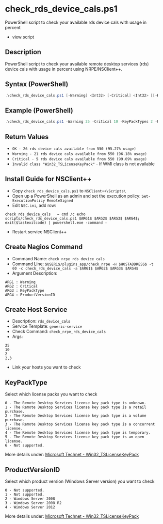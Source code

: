# check_rds_device_cals.ps1

PowerShell script to check your available rds device cals with usage in percent

* [view script](https://github.com/BornToBeRoot/Nagios_Plugins/blob/master/Windows_NRPE/check_rds_device_cals.ps1)

## Description

PowerShell script to check your available remote desktop services (rds) device cals with usage in percent using NRPE/NSClient++.

## Syntax (PowerShell)

```powershell
.\check_rds_device_cals.ps1 [-Warning] <Int32> [-Critical] <Int32> [[-KeyPackTypes] <Int32[]>] [[-ProductVersionID] <Int32[]>] [[-ComputerName] <String>] [<CommonParameters>]
```

## Example (PowerShell)

```powershell
.\check_rds_device_cals.ps1 -Warning 25 -Critical 10 -KeyPackTypes 2 -ProductVersionID 2,3
```

## Return Values

* `OK - 26 rds device cals available from 550 (95.27% usage)`
* `Warning - 21 rds device cals available from 550 (96.18% usage)`
* `Critical - 5 rds device cals available from 550 (99.09% usage)`
* `Invalid class "Win32_TSLicenseKeyPack"` - If WMI class is not available

## Install Guide for NSClient++

* Copy `check_rds_device_cals.ps1` to `NSClient++\Scripts\`
* Open up a PowerShell as an admin and set the execution policy: `Set-ExecutionPolicy RemoteSigned`
* Edit `NSC.ini`, add row:
```
check_rds_device_cals	= cmd /c echo scripts/check_rds_device_cals.ps1 $ARG1$ $ARG2$ $ARG3$ $ARG4$; exit($lastexitcode) | powershell.exe -command -
```
* Restart service NSClient++

## Create Nagios Command

* Command Name: `check_nrpe_rds_device_cals`
* Command Line: `$USER1$/plugins_app/check_nrpe -H $HOSTADDRESS$ -t 60 -c check_rds_device_cals -a $ARG1$ $ARG2$ $ARG3$ $ARG4$` 
* Argument Description: 
```
ARG1 : Warning
ARG2 : Critical
ARG3 : KeyPackType
ARG4 : ProductVersionID
```
## Create Host Service

* Description: `rds_device_cals`
* Service Template: `generic-service`
* Check Command: `check_nrpe_rds_device_cals`
* Args: 
```
25
10
2 
2,3
```  
* Link your hosts you want to check

## KeyPackType

Select which license packs you want to check

```
0 - The Remote Desktop Services license key pack type is unknown.
1 - The Remote Desktop Services license key pack type is a retail purchase.
2 - The Remote Desktop Services license key pack type is a volume purchase.
3 - The Remote Desktop Services license key pack type is a concurrent license.
4 - The Remote Desktop Services license key pack type is temporary.
5 - The Remote Desktop Services license key pack type is an open license.
6 - Not supported.
```

More details under: [Microsoft Technet - Win32_TSLicenseKeyPack](https://msdn.microsoft.com/en-us/library/windows/desktop/aa383803%28v=vs.85%29.aspx)

## ProductVersionID

Select which product version (Windows Server version) you want to check

```
0 - Not supported.
1 - Not supported.
2 - Windows Server 2008
3 - Windows Server 2008 R2
4 - Windows Server 2012
```

More details under: [Microsoft Technet - Win32_TSLicenseKeyPack](https://msdn.microsoft.com/en-us/library/windows/desktop/aa383803%28v=vs.85%29.aspx)
